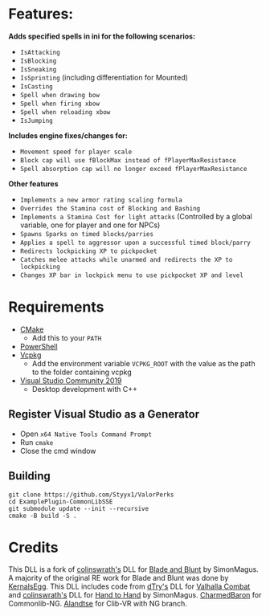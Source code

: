 # Features:

**Adds specified spells in ini for the following scenarios:**  
- `IsAttacking`
- `IsBlocking`
- `IsSneaking`
- `IsSprinting` (including differentiation for Mounted)
- `IsCasting`
- `Spell when drawing bow`  
- `Spell when firing xbow`  
- `Spell when reloading xbow`  
- `IsJumping`

**Includes engine fixes/changes for:**  
- `Movement speed for player scale`  
- `Block cap will use fBlockMax instead of fPlayerMaxResistance`  
- `Spell absorption cap will no longer exceed fPlayerMaxResistance` 

**Other features**  
- `Implements a new armor rating scaling formula`    
- `Overrides the Stamina cost of Blocking and Bashing`
- `Implements a Stamina Cost for light attacks` (Controlled by a global variable, one for player and one for NPCs)
- `Spawns Sparks on timed blocks/parries`
- `Applies a spell to aggressor upon a successful timed block/parry`
- `Redirects lockpicking XP to pickpocket`
- `Catches melee attacks while unarmed and redirects the XP to lockpicking`
- `Changes XP bar in lockpick menu to use pickpocket XP and level`

# Requirements
* [CMake](https://cmake.org/)
    * Add this to your `PATH`
* [PowerShell](https://github.com/PowerShell/PowerShell/releases/latest)
* [Vcpkg](https://github.com/microsoft/vcpkg)
    * Add the environment variable `VCPKG_ROOT` with the value as the path to the folder containing vcpkg
* [Visual Studio Community 2019](https://visualstudio.microsoft.com/)
    * Desktop development with C++

## Register Visual Studio as a Generator
* Open `x64 Native Tools Command Prompt`
* Run `cmake`
* Close the cmd window

## Building
```
git clone https://github.com/Styyx1/ValorPerks
cd ExamplePlugin-CommonLibSSE
git submodule update --init --recursive
cmake -B build -S .
```

# Credits
This DLL is a fork of [colinswrath's](https://github.com/colinswrath) DLL for [Blade and Blunt](https://github.com/colinswrath/BladeAndBlunt) by SimonMagus. 
A majority of the original RE work for Blade and Blunt was done by [KernalsEgg](https://github.com/KernalsEgg). 
This DLL includes code from [dTry's](https://github.com/D7ry) DLL for [Valhalla Combat](https://github.com/D7ry/valhallaCombat) and [colinswrath's](https://github.com/colinswrath) DLL for [Hand to Hand](https://github.com/colinswrath/handtohand) by SimonMagus.
[CharmedBaron](https://github.com/CharmedBaryon) for Commonlib-NG.
[Alandtse](https://github.com/alandtse) for Clib-VR with NG branch.




